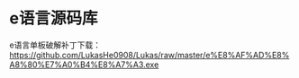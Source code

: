 # e语言源码库
e语言单板破解补丁下载：https://github.com/LukasHe0908/Lukas/raw/master/e%E8%AF%AD%E8%A8%80%E7%A0%B4%E8%A7%A3.exe
